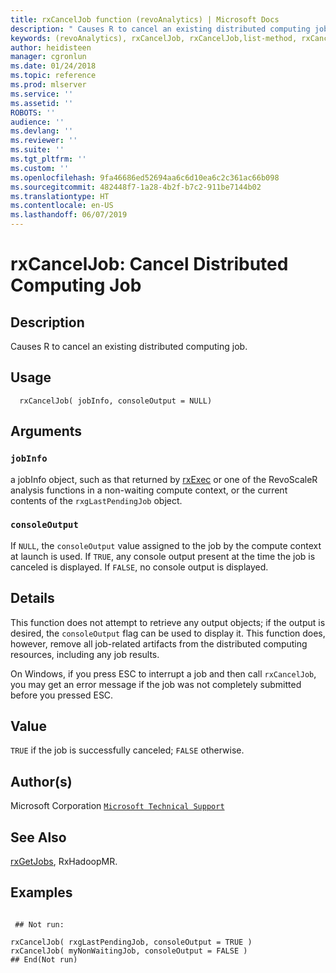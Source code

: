 ```yaml
---
title: rxCancelJob function (revoAnalytics) | Microsoft Docs
description: " Causes R to cancel an existing distributed computing job. "
keywords: (revoAnalytics), rxCancelJob, rxCancelJob,list-method, rxCancelJob,RxDistributedJob-method, rxCancelJob,RxDistributedHadoopMRJob-method, rxCancelJob,RxDistributedSqlServerJob-method, rxCancelJob,RxDistributedTeradataJob-method, rxCancelJob,ANY-method, IO
author: heidisteen
manager: cgronlun
ms.date: 01/24/2018
ms.topic: reference
ms.prod: mlserver
ms.service: ''
ms.assetid: ''
ROBOTS: ''
audience: ''
ms.devlang: ''
ms.reviewer: ''
ms.suite: ''
ms.tgt_pltfrm: ''
ms.custom: ''
ms.openlocfilehash: 9fa46686ed52694aa6c6d10ea6c2c361ac66b098
ms.sourcegitcommit: 482448f7-1a28-4b2f-b7c2-911be7144b02
ms.translationtype: HT
ms.contentlocale: en-US
ms.lasthandoff: 06/07/2019
---
```

 # <a name="rxcanceljob--cancel-distributed-computing-job"></a>rxCancelJob:  Cancel Distributed Computing Job  
 ## <a name="description"></a>Description

Causes R to cancel an existing distributed computing job.



 ## <a name="usage"></a>Usage

```   
  rxCancelJob( jobInfo, consoleOutput = NULL)

```


 ## <a name="arguments"></a>Arguments



 ### `jobInfo`
 a jobInfo object, such as that returned by [rxExec](rxExec.md) or one of the  RevoScaleR analysis functions in a non-waiting compute context, or the current contents of the `rxgLastPendingJob` object. 


 ### `consoleOutput`
 If `NULL`, the `consoleOutput` value assigned to  the job by the compute context at launch is used.  If `TRUE`, any console output present at the time the job is canceled is displayed.  If `FALSE`, no console output  is displayed. 



 ## <a name="details"></a>Details

This function does not attempt to retrieve any output objects; if the output is desired, the `consoleOutput` flag can be used to display it. This function does, however, remove all job-related artifacts from the distributed computing resources, including any job results.

On Windows, if you press ESC to interrupt a job and then call `rxCancelJob`, you may get an error message if the job was not completely submitted before you pressed ESC.


 ## <a name="value"></a>Value

`TRUE` if the job is successfully canceled; `FALSE` otherwise.

 ## <a name="authors"></a>Author(s)

Microsoft Corporation [`Microsoft Technical Support`](https://go.microsoft.com/fwlink/?LinkID=698556&clcid=0x409)



 ## <a name="see-also"></a>See Also

[rxGetJobs](rxGetJobs.md), RxHadoopMR.

 ## <a name="examples"></a>Examples

 ```

  ## Not run:

rxCancelJob( rxgLastPendingJob, consoleOutput = TRUE )
rxCancelJob( myNonWaitingJob, consoleOutput = FALSE )
 ## End(Not run) 
```


